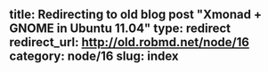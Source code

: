 title: Redirecting to old blog post "Xmonad + GNOME in Ubuntu 11.04"
type: redirect
redirect_url: http://old.robmd.net/node/16
category: node/16
slug: index
---

